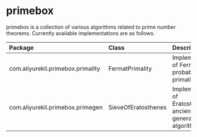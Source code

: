 # primebox

primebox is a collection of various algorithms related to prime number theorems. Currently available implementations are as follows.

| Package | Class | Description |
| :------ | :---- | :---------- |
| com.aliyurekli.primebox.primality | FermatPrimality | Implementation of Fermat's probabilistic primality test |
| com.aliyurekli.primebox.primegen | SieveOfEratosthenes | Implementation of Eratosthenes' ancient prime generation algorithm |
